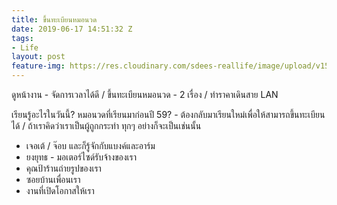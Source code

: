 ```yaml
---
title: ขึ้นทะเบียนหมอนวด
date: 2019-06-17 14:51:32 Z
tags:
- Life
layout: post
feature-img: https://res.cloudinary.com/sdees-reallife/image/upload/v1560783604/IMG_8228.jpg
---
```


ดูหน้างาน - จัดการเวลาได้ดี / ขึ้นทะเบียนหมอนวด - 2 เรื่อง / ทำราคาเดินสาย LAN

เรียนรู้อะไรในวันนี้? หมอนวดที่เรียนมาก่อนปี 59? - ต้องกลับมาเรียนใหม่เพื่อให้สามารถขึ้นทะเบียนได้ / ถ้าเราคิดว่าเราเป็นผู้ถูกกระทำ ทุกๆ อย่างก็จะเป็นเช่นนั้น

<i class="fa fa-child" style="color:plum"></i>

- เจอเต้ / จ๊อบ และก็รู้จักกับแบงค์และอาร์ม
- ยงยุทธ - มอเตอร์ไซด์รับจ้างของเรา
- คุณป้าร้านถ่ายรูปของเรา
- ซอยบ้านเพื่อนเรา
- งานที่เปิดโอกาสให้เรา
